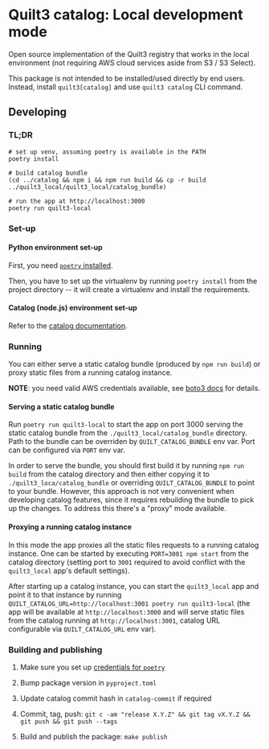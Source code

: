 # Quilt3 catalog: Local development mode

Open source implementation of the Quilt3 registry that works in the local
environment (not requiring AWS cloud services aside from S3 / S3 Select).

This package is not intended to be installed/used directly by end users.
Instead, install `quilt3[catalog]` and use `quilt3 catalog` CLI command.

## Developing

### TL;DR

```shell
# set up venv, assuming poetry is available in the PATH
poetry install

# build catalog bundle
(cd ../catalog && npm i && npm run build && cp -r build ../quilt3_local/quilt3_local/catalog_bundle)

# run the app at http://localhost:3000
poetry run quilt3-local
```

### Set-up

#### Python environment set-up

First, you need [`poetry` installed](https://python-poetry.org/docs/#installation).

Then, you have to set up the virtualenv by running `poetry install` from the
project directory -- it will create a virtualenv and install the requirements.

#### Catalog (node.js) environment set-up

Refer to the [catalog documentation](../catalog/).

### Running

You can either serve a static catalog bundle (produced by `npm run build`) or
proxy static files from a running catalog instance.

**NOTE**: you need valid AWS credentials available, see
[boto3 docs](https://boto3.amazonaws.com/v1/documentation/api/latest/guide/credentials.html#configuring-credentials) for details.

#### Serving a static catalog bundle

Run `poetry run quilt3-local` to start the app on port 3000 serving the static
catalog bundle from the `./quilt3_local/catalog_bundle` directory.
Path to the bundle can be overriden by `QUILT_CATALOG_BUNDLE` env var.
Port can be configured via `PORT` env var.

In order to serve the bundle, you should first build it by running
`npm run build` from the catalog directory and then either copying it to
`./quilt3_loca/catalog_bundle` or overriding `QUILT_CATALOG_BUNDLE` to point to
your bundle.
However, this approach is not very convenient when developing catalog features,
since it requires rebuilding the bundle to pick up the changes.
To address this there's a "proxy" mode available.

#### Proxying a running catalog instance

In this mode the app proxies all the static files requests to a running catalog
instance. One can be started by executing `PORT=3001 npm start` from the catalog
directory (setting port to `3001` required to avoid conflict with the `quilt3_local`
app's default settings).

After starting up a catalog instance, you can start the `quilt3_local` app and
point it to that instance by running
`QUILT_CATALOG_URL=http://localhost:3001 poetry run quilt3-local`
(the app will be available at `http://localhost:3000` and will serve static
files from the catalog running at `http://localhost:3001`, catalog URL
configurable via `QUILT_CATALOG_URL` env var).

### Building and publishing

1. Make sure you set up [credentials for `poetry`](https://python-poetry.org/docs/repositories/#configuring-credentials)

2. Bump package version in `pyproject.toml`

3. Update catalog commit hash in `catalog-commit` if required

4. Commit, tag, push: `git c -am "release X.Y.Z" && git tag vX.Y.Z && git push && git push --tags`

5. Build and publish the package: `make publish`
